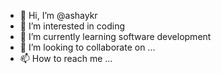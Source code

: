 - 👋 Hi, I’m @ashaykr
- 👀 I’m interested in coding
- 🌱 I’m currently learning software development
- 💞️ I’m looking to collaborate on ...
- 📫 How to reach me ...

<!---
ashaykr/ashaykr is a ✨ special ✨ repository because its `README.md` (this file) appears on your GitHub profile.
You can click the Preview link to take a look at your changes.
--->
